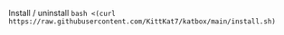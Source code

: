 

Install / uninstall
`bash <(curl https://raw.githubusercontent.com/KittKat7/katbox/main/install.sh)`